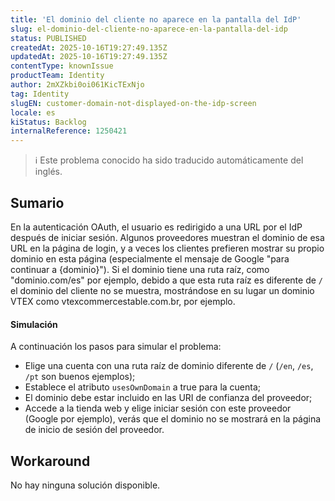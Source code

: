 ```yaml
---
title: 'El dominio del cliente no aparece en la pantalla del IdP'
slug: el-dominio-del-cliente-no-aparece-en-la-pantalla-del-idp
status: PUBLISHED
createdAt: 2025-10-16T19:27:49.135Z
updatedAt: 2025-10-16T19:27:49.135Z
contentType: knownIssue
productTeam: Identity
author: 2mXZkbi0oi061KicTExNjo
tag: Identity
slugEN: customer-domain-not-displayed-on-the-idp-screen
locale: es
kiStatus: Backlog
internalReference: 1250421
---
```


>ℹ️ Este problema conocido ha sido traducido automáticamente del inglés.

## Sumario


En la autenticación OAuth, el usuario es redirigido a una URL por el IdP después de iniciar sesión. Algunos proveedores muestran el dominio de esa URL en la página de login, y a veces los clientes prefieren mostrar su propio dominio en esta página (especialmente el mensaje de Google "para continuar a {dominio}"). Si el dominio tiene una ruta raíz, como "dominio.com/es" por ejemplo, debido a que esta ruta raíz es diferente de `/` el dominio del cliente no se muestra, mostrándose en su lugar un dominio VTEX como vtexcommercestable.com.br, por ejemplo.


#### Simulación


A continuación los pasos para simular el problema:

- Elige una cuenta con una ruta raíz de dominio diferente de `/` (`/en`, `/es`, `/pt` son buenos ejemplos);
- Establece el atributo `usesOwnDomain` a true para la cuenta;
- El dominio debe estar incluido en las URI de confianza del proveedor;
- Accede a la tienda web y elige iniciar sesión con este proveedor (Google por ejemplo), verás que el dominio no se mostrará en la página de inicio de sesión del proveedor.

## Workaround


No hay ninguna solución disponible.



